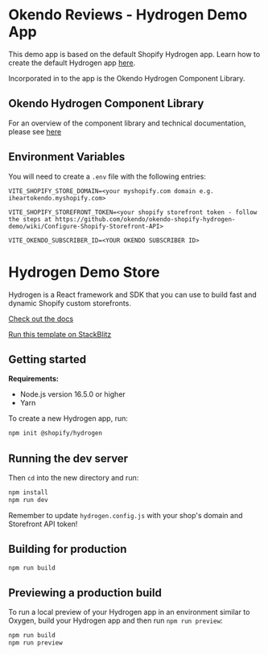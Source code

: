 
# Okendo Reviews - Hydrogen Demo App
This demo app is based on the default Shopify Hydrogen app. Learn how to create the default Hydrogen app [here](https://shopify.dev/custom-storefronts/hydrogen/getting-started/create).

Incorporated in to the app is the Okendo Hydrogen Component Library.

## Okendo Hydrogen Component Library
For an overview of the component library and technical documentation, please see [here](https://www.npmjs.com/package/@okendo/shopify-hydrogen)

## Environment Variables

You will need to create a `.env` file with the following entries:

    VITE_SHOPIFY_STORE_DOMAIN=<your myshopify.com domain e.g. iheartokendo.myshopify.com>

    VITE_SHOPIFY_STOREFRONT_TOKEN=<your shopify storefront token - follow the steps at https://github.com/okendo/okendo-shopify-hydrogen-demo/wiki/Configure-Shopify-Storefront-API>

    VITE_OKENDO_SUBSCRIBER_ID=<YOUR OKENDO SUBSCRIBER ID>

# Hydrogen Demo Store

Hydrogen is a React framework and SDK that you can use to build fast and dynamic Shopify custom storefronts.

[Check out the docs](https://shopify.dev/custom-storefronts/hydrogen)

[Run this template on StackBlitz](https://stackblitz.com/github/Shopify/hydrogen/tree/stackblitz/templates/demo-store)

## Getting started

**Requirements:**

- Node.js version 16.5.0 or higher
- Yarn

To create a new Hydrogen app, run:

```bash
npm init @shopify/hydrogen
```

## Running the dev server

Then `cd` into the new directory and run:

```bash
npm install
npm run dev
```

Remember to update `hydrogen.config.js` with your shop's domain and Storefront API token!

## Building for production

```bash
npm run build
```

## Previewing a production build

To run a local preview of your Hydrogen app in an environment similar to Oxygen, build your Hydrogen app and then run `npm run preview`:

```bash
npm run build
npm run preview
```

